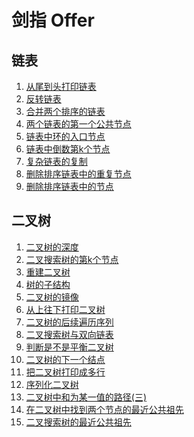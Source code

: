 <!--
 * @Author: wangqi01 13693607080@163.com
 * @Date: 2024-08-30 13:53:05
 * @LastEditors: wangqi01 13693607080@163.com
 * @LastEditTime: 2025-06-20 16:32:03
 * @FilePath: \FE_Algorithm\README.md
 * @Description: 这是默认设置,请设置`customMade`, 打开koroFileHeader查看配置 进行设置: https://github.com/OBKoro1/koro1FileHeader/wiki/%E9%85%8D%E7%BD%AE
-->
# 剑指 Offer

## 链表
1. [从尾到头打印链表](剑指offer/链表/1.%20PrintListFromTailToHead.js)
2. [反转链表](剑指offer/链表/2.%20ReverseList.js)
3. [合并两个排序的链表](剑指offer/链表/3.%20MergeSortedList.js)
4. [两个链表的第一个公共节点](剑指offer/链表/4.%20FindFirstCommonNode.js)
5. [链表中环的入口节点](剑指offer/链表/5.%20EntryNodeOfLoop.js)
6. [链表中倒数第k个节点](剑指offer/链表/6.%20FindKthToTail.js)
7. [复杂链表的复制](剑指offer/链表/7.%20RandomListNode.js)
8. [删除排序链表中的重复节点](剑指offer/链表/8.%20deleteDuplication.js)
9. [删除排序链表中的节点](剑指offer/链表/9.%20deleteNode.js)

## 二叉树
1. [二叉树的深度](剑指offer/二叉树/1.%20TreeDepth.js)
2. [二叉搜索树的第k个节点](剑指offer/二叉树/2.%20KthNode.js)
3. [重建二叉树](剑指offer/二叉树/3.%20reConstructBinaryTree.js)
4. [树的子结构](剑指offer/二叉树/4.%20HasSubTree.js)
5. [二叉树的镜像](剑指offer/二叉树/5.%20Mirror.js)
6. [从上往下打印二叉树](剑指offer/二叉树/6.%20PrintFromTopToBottoms.js)
7. [二叉树的后续遍历序列](剑指offer/二叉树/7.%20VerifySquenceOfBST.js)
8. [二叉搜索树与双向链表](剑指offer/二叉树/8.%20Convert.js)
9. [判断是不是平衡二叉树](剑指offer/二叉树/9.%20IsBalanced_Solution.js)
10. [二叉树的下一个结点](剑指offer/二叉树/10.%20GetNext.js)
11. [把二叉树打印成多行](剑指offer/二叉树/11.%20Print.js)
12. [序列化二叉树](剑指offer/二叉树/12.%20Serialize.js)
13. [二叉树中和为某一值的路径(三)](剑指offer/二叉树/13.%20FindPath.js)
14. [在二叉树中找到两个节点的最近公共祖先](剑指offer/二叉树/14.%20lowestCommonAncestor.js)
15. [二叉搜索树的最近公共祖先](剑指offer/二叉树/15.%20lowestCommonAncestor.js)